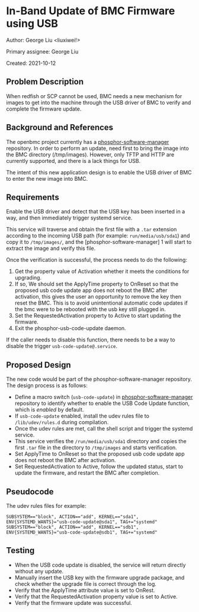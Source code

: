 # In-Band Update of BMC Firmware using USB

Author: George Liu <liuxiwei!>

Primary assignee: George Liu

Created: 2021-10-12

## Problem Description

When redfish or SCP cannot be used, BMC needs a new mechanism for images to get
into the machine through the USB driver of BMC to verify and complete the
firmware update.

## Background and References

The openbmc project currently has a [phosphor-software-manager][1] repository.
In order to perform an update, need first to bring the image into the BMC
directory (/tmp/images). However, only TFTP and HTTP are currently supported,
and there is a lack things for USB.

The intent of this new application design is to enable the USB driver of BMC to
enter the new image into BMC.

## Requirements

Enable the USB driver and detect that the USB key has been inserted in a way,
and then immediately trigger systemd service.

This service will traverse and obtain the first file with a `.tar` extension
according to the incoming USB path (for example: `run/media/usb/sda1`) and copy
it to `/tmp/images/`, and the [phosphor-software-manager] 1 will start to
extract the image and verify this file.

Once the verification is successful, the process needs to do the following:
1. Get the property value of Activation whether it meets the conditions for
   upgrading.
2. If so, We should set the ApplyTime property to OnReset so that the proposed
   usb code update app does not reboot the BMC after activation, this gives the
   user an opportunity to remove the key then reset the BMC. This is to avoid
   unintentional automatic code updates if the bmc were to be rebooted with the
   usb key still plugged in.
3. Set the RequestedActivation property to Active to start updating the firmware.
4. Exit the phosphor-usb-code-update daemon.

If the caller needs to disable this function, there needs to be a way to disable
the trigger `usb-code-update@.service`.

## Proposed Design

The new code would be part of the phosphor-software-manager repository.
The design process is as follows:
 - Define a macro switch (`usb-code-update`) in [phosphor-software-manager][1]
repository to identify whether to enable the USB Code Update function,
which is _enabled_ by default.
 - If `usb-code-update` enabled, install the udev rules file to
`/lib/udev/rules.d` during compilation.
 - Once the udev rules are met, call the shell script and trigger the systemd service.
 - This service verifies the `/run/media/usb/sda1` directory and copies
the first `.tar` file in the directory to `/tmp/images` and starts verification.
 - Set ApplyTime to OnReset so that the proposed usb code update app does not reboot
the BMC after activation.
 - Set RequestedActivation to Active, follow the updated status, start to update
the firmware, and restart the BMC after completion.

## Pseudocode

The udev rules files for example:
```
SUBSYSTEM=="block", ACTION=="add", KERNEL=="sda1", ENV{SYSTEMD_WANTS}="usb-code-update@sda1", TAG+="systemd"
SUBSYSTEM=="block", ACTION=="add", KERNEL=="sdb1", ENV{SYSTEMD_WANTS}="usb-code-update@sdb1", TAG+="systemd"
```

## Testing

 - When the USB code update is disabled, the service will return directly without any update.
 - Manually insert the USB key with the firmware upgrade package, and check whether
the upgrade file is correct through the log.
 - Verify that the ApplyTime attribute value is set to OnRest.
 - Verify that the RequestedActivation property value is set to Active.
 - Verify that the firmware update was successful.

[1]: https://github.com/openbmc/phosphor-bmc-code-mgmt/tree/master
